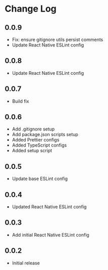 # Change Log

## 0.0.9

- Fix: ensure gitignore utils persist comments
- Update React Native ESLint config

## 0.0.8

- Update React Native ESLint config

## 0.0.7

- Build fix

## 0.0.6

- Add .gitignore setup
- Add package.json scripts setup
- Added Prettier configs
- Added TypeScript configs
- Added setup script

## 0.0.5

- Update base ESLint config

## 0.0.4

- Updated React Native ESLint config

## 0.0.3

- Add initial React Native ESLint config

## 0.0.2

- Initial release
